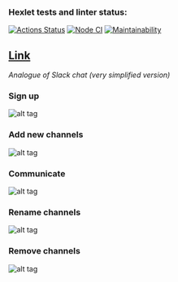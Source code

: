 ### Hexlet tests and linter status:

[![Actions Status](https://github.com/Rost-is-love/frontend-project-lvl4/workflows/hexlet-check/badge.svg)](https://github.com/Rost-is-love/frontend-project-lvl4/actions)
[![Node CI](https://github.com/Rost-is-love/frontend-project-lvl4/workflows/Node%20CI/badge.svg)](https://github.com/Rost-is-love/frontend-project-lvl4/actions)
[![Maintainability](https://api.codeclimate.com/v1/badges/ebaded45dbc8d5b416bb/maintainability)](https://codeclimate.com/github/Rost-is-love/frontend-project-lvl4/maintainability)

## [Link](https://whispering-everglades-12261.herokuapp.com/)

_Analogue of Slack chat (very simplified version)_

### Sign up

![alt tag](https://telegra.ph/file/28f21ac17ba6d28cd18d9.png)

### Add new channels

![alt tag](https://telegra.ph/file/43efdbf5f053ca273dc92.png)

### Communicate

![alt tag](https://telegra.ph/file/2fa5de022f1b858804948.png)

### Rename channels

![alt tag](https://telegra.ph/file/41900e96f9483d4b78db0.png)

### Remove channels

![alt tag](https://telegra.ph/file/8a6b0625755529e1bc5fc.png)
